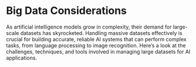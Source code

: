 # Big Data Considerations

As artificial intelligence models grow in complexity, their demand for large-scale datasets has skyrocketed. Handling massive datasets effectively is crucial for building accurate, reliable AI systems that can perform complex tasks, from language processing to image recognition. Here’s a look at the challenges, techniques, and tools involved in managing large datasets for AI applications.
